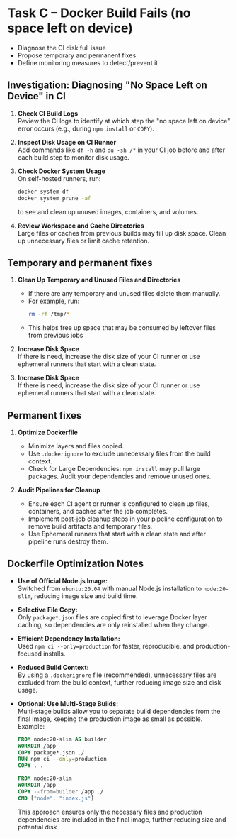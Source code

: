 # Task C – Docker Build Fails (no space left on device)
- Diagnose the CI disk full issue
- Propose temporary and permanent fixes
- Define monitoring measures to detect/prevent it

## Investigation: Diagnosing "No Space Left on Device" in CI

1. **Check CI Build Logs**  
   Review the CI logs to identify at which step the "no space left on device" error occurs (e.g., during `npm install` or `COPY`).

2. **Inspect Disk Usage on CI Runner**  
   Add commands like `df -h` and `du -sh /*` in your CI job before and after each build step to monitor disk usage.

3. **Check Docker System Usage**  
   On self-hosted runners, run:
   ```sh
   docker system df
   docker system prune -af
   ```
   to see and clean up unused images, containers, and volumes.

4. **Review Workspace and Cache Directories**  
   Large files or caches from previous builds may fill up disk space. Clean up unnecessary files or limit cache retention.

## Temporary and permanent fixes

1. **Clean Up Temporary and Unused Files and Directories**  
   - If there are any temporary and unused files delete them manually.
   - For example, run:
     ```sh
     rm -rf /tmp/*
     ```
   - This helps free up space that may be consumed by leftover files from previous jobs

2. **Increase Disk Space**  
   If there is need, increase the disk size of your CI runner or use ephemeral runners that start with a clean state.

3. **Increase Disk Space**  
   If there is need, increase the disk size of your CI runner or use ephemeral runners that start with a clean state.

## Permanent fixes

1. **Optimize Dockerfile**  
   - Minimize layers and files copied.
   - Use `.dockerignore` to exclude unnecessary files from the build context.
   - Check for Large Dependencies: `npm install` may pull large packages. Audit your dependencies and remove unused ones.

2. **Audit Pipelines for Cleanup**  
   - Ensure each CI agent or runner is configured to clean up files, containers, and caches after the job completes.
   - Implement post-job cleanup steps in your pipeline configuration to remove build artifacts and temporary files.
   - Use Ephemeral runners that start with a clean state and after pipeline runs destroy them.

## Dockerfile Optimization Notes

- **Use of Official Node.js Image:**  
  Switched from `ubuntu:20.04` with manual Node.js installation to `node:20-slim`, reducing image size and build time.

- **Selective File Copy:**  
  Only `package*.json` files are copied first to leverage Docker layer caching, so dependencies are only reinstalled when they change.

- **Efficient Dependency Installation:**  
  Used `npm ci --only=production` for faster, reproducible, and production-focused installs.

- **Reduced Build Context:**  
  By using a `.dockerignore` file (recommended), unnecessary files are excluded from the build context, further reducing image size and disk usage.

- **Optional: Use Multi-Stage Builds:**  
  Multi-stage builds allow you to separate build dependencies from the final image, keeping the production image as small as possible.  
  Example:
  ```dockerfile
  FROM node:20-slim AS builder
  WORKDIR /app
  COPY package*.json ./
  RUN npm ci --only=production
  COPY . .

  FROM node:20-slim
  WORKDIR /app
  COPY --from=builder /app ./
  CMD ["node", "index.js"]
  ```
  This approach ensures only the necessary files and production dependencies are included in the final image, further reducing size and potential disk
  